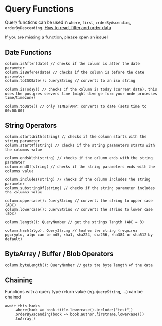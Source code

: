 # Query Functions
Query functions can be used in `where`, `first`, `orderByAscending`, `orderByDescending`.
[How to read, filter and order data](read-filter-order.md)

If you are missing a function, please open an issue!

## Date Functions
```
column.isAfter(date) // checks if the column is after the date parameter
column.isBefore(date) // checks if the column is before the date parameter
column.toISODate(): QueryString // converts to an iso string

column.isToday() // checks if the column is today (current date). this uses the postgres servers time (might diverge form your node processes time/timezone)

column.toDate() // only TIMESTAMP: converts to date (sets time to 00:00:00)
```

## String Operators
```
column.startsWith(string) // checks if the column starts with the string parameter
column.startOf(string) // checks if the string parameters starts with the columns value

column.endsWith(string) // checks if the column ends with the string parameter
column.endOf(string) // checks if the string parameters ends with the columns value

column.includes(string) // checks if the column includes the string parameter
column.substringOf(string) // checks if the string parameter includes the columns value

column.uppercase(): QueryString // converts the string to upper case (ABC)
column.lowercase(): QueryString // converts the string to lower case (abc)

column.length(): QueryNumber // get the strings length (ABC = 3)

column.hash(algo): QueryString // hashes the string (requires pgcrypto, algo can be md5, sha1, sha224, sha256, sha384 or sha512 by default)
```

## ByteArray / Buffer / Blob Operators
```
column.byteLength(): QueryNumber // gets the byte length of the data
```

## Chaining
Functions with a query type return value (eg. `QueryString`, ...) can be chained
```
await this.books
    .where(book => book.title.lowercase().includes("test"))
    .orderByAscending(book => book.author.firstname.lowercase())
    .toArray()
```
